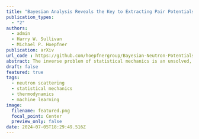```yaml
---
title: "Bayesian Analysis Reveals the Key to Extracting Pair Potentials from Neutron Scattering Data"
publication_types:
  - "2"
authors:
  - admin
  - Harry W. Sullivan
  - Michael P. Hoepfner
publication: arXiv
url_code : https://github.com/hoepfnergroup/Bayesian-Neutron-Potentials
abstract: The inverse problem of statistical mechanics is an unsolved, century-old challenge to learn classical pair potentials directly from experimental scattering data. This problem was extensively investigated in the 20th century but was eventually eclipsed by standard methods of benchmarking pair potentials to macroscopic thermodynamic data. However, it is becoming increasingly clear that existing force field models fail to reliably reproduce fluid structures even in simple liquids, which can result in reduced transferability and substantial misrepresentations of thermophysical behavior and self-assembly. In this study, we revisited the structure inverse problem for a classical Mie fluid to determine to what extent experimental uncertainty in neutron scattering data influences the ability to recover classical pair potentials. Bayesian uncertainty quantification was used to show that structure factors with random noise smaller than 0.005 to $\sim30$ $\si{\angstrom}^{-1}$ are required to accurately recover pair potentials from neutron scattering. Notably, modern neutron instruments can achieve this precision to extract classical force models to within approximately $\pm$ 1.3 for the repulsive exponent, $\pm$ 0.068 $\si{\angstrom}^{-1}$ for atomic size, and 0.024 kcal/mol in the potential well-depth with 95\% confidence. Our results suggest the exciting possibility of improving molecular simulation accuracy through the incorporation of neutron scattering data, advancement in structural modeling, and extraction of model-independent measurements of local atomic forces in real fluids. 
draft: false
featured: true
tags:
  - neutron scattering
  - statistical mechanics
  - thermodynamics
  - machine learning
image:
  filename: featured.png
  focal_point: Center
  preview_only: false
date: 2024-07-05T18:29:49.516Z
---
```

